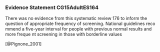 ### Evidence Statement CG15AdultES164
There was no evidence from this systematic review 176 to inform the question of appropriate frequency of screening. National guidelines reco mmend a five-year interval for people with previous normal results and more freque nt screening in those with borderline values



[@Pignone_2001]
